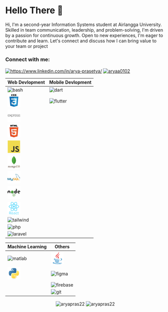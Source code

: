 ### <h1> Hello There 👋 </h1>
Hi, I'm a second-year Information Systems student at Airlangga University. Skilled in team communication, leadership, and problem-solving, I'm driven by a passion for continuous growth. Open to new experiences, I'm eager to contribute and learn. Let's connect and discuss how I can bring value to your team or project


<h3 align="left">Connect with me:</h3>
<p align="left">
<a href="https://www.linkedin.com/in/arya-prasetya/" target="blank"><img align="center" src="https://raw.githubusercontent.com/rahuldkjain/github-profile-readme-generator/master/src/images/icons/Social/linked-in-alt.svg" alt="https://www.linkedin.com/in/arya-prasetya/" height="30" width="40" /></a>
<a href="https://instagram.com/aryaa0102" target="blank"><img align="center" src="https://raw.githubusercontent.com/rahuldkjain/github-profile-readme-generator/master/src/images/icons/Social/instagram.svg" alt="aryaa0102" height="30" width="40" /></a>
</p>

| Web Devlopment | Mobile Devlopment |
| ------------- | ------------- |
| <img src="https://www.vectorlogo.zone/logos/gnu_bash/gnu_bash-icon.svg" alt="bash" width="40" height="40"/> | <img src="https://www.vectorlogo.zone/logos/dartlang/dartlang-icon.svg" alt="dart" width="40" height="40"/> |
| <img src="https://raw.githubusercontent.com/devicons/devicon/master/icons/css3/css3-original-wordmark.svg" alt="css3" width="40" height="40"/> | <img src="https://www.vectorlogo.zone/logos/flutterio/flutterio-icon.svg" alt="flutter" width="40" height="40"/> |
| <img src="https://raw.githubusercontent.com/devicons/devicon/master/icons/express/express-original-wordmark.svg" alt="express" width="40" height="40"/> |  |
| <img src="https://raw.githubusercontent.com/devicons/devicon/master/icons/html5/html5-original-wordmark.svg" alt="html5" width="40" height="40"/> |  |
| <img src="https://raw.githubusercontent.com/devicons/devicon/master/icons/javascript/javascript-original.svg" alt="javascript" width="40" height="40"/> |  |
| <img src="https://raw.githubusercontent.com/devicons/devicon/master/icons/mongodb/mongodb-original-wordmark.svg" alt="mongodb" width="40" height="40"/> |  |
| <img src="https://raw.githubusercontent.com/devicons/devicon/master/icons/mysql/mysql-original-wordmark.svg" alt="mysql" width="40" height="40"/> |  |
| <img src="https://raw.githubusercontent.com/devicons/devicon/master/icons/nodejs/nodejs-original-wordmark.svg" alt="nodejs" width="40" height="40"/> |  |
| <img src="https://raw.githubusercontent.com/devicons/devicon/master/icons/react/react-original-wordmark.svg" alt="react" width="40" height="40"/> |  |
| <img src="https://www.vectorlogo.zone/logos/tailwindcss/tailwindcss-icon.svg" alt="tailwind" width="40" height="40"/> |  |
| <img src="https://www.vectorlogo.zone/logos/php/php-icon.svg" alt="php" width="40" height="40"/> |  |
| <img src="https://www.vectorlogo.zone/logos/laravel/laravel-icon.svg" alt="laravel" width="40" height="40"/> |  |

| Machine Learning | Others |
| ------------- | ------------- |
| <img src="https://upload.wikimedia.org/wikipedia/commons/2/21/Matlab_Logo.png" alt="matlab" width="40" height="40"/> | <img src="https://raw.githubusercontent.com/devicons/devicon/master/icons/java/java-original.svg" alt="java" width="40" height="40"/> |
| <img src="https://raw.githubusercontent.com/devicons/devicon/master/icons/python/python-original.svg" alt="python" width="40" height="40"/> | <img src="https://www.vectorlogo.zone/logos/figma/figma-icon.svg" alt="figma" width="40" height="40"/> |
|  | <img src="https://www.vectorlogo.zone/logos/firebase/firebase-icon.svg" alt="firebase" width="40" height="40"/> |
|  | <img src="https://www.vectorlogo.zone/logos/git-scm/git-scm-icon.svg" alt="git" width="40" height="40"/> |



<p align="center">
  <img align="center" height='150px' src="https://github-readme-stats.vercel.app/api?username=aryapras22&show_icons=true&locale=en" alt="aryapras22" />
  <img align="center" height='150px' src="https://github-readme-streak-stats.herokuapp.com/?user=aryapras22&" alt="aryapras22" />
</p>


